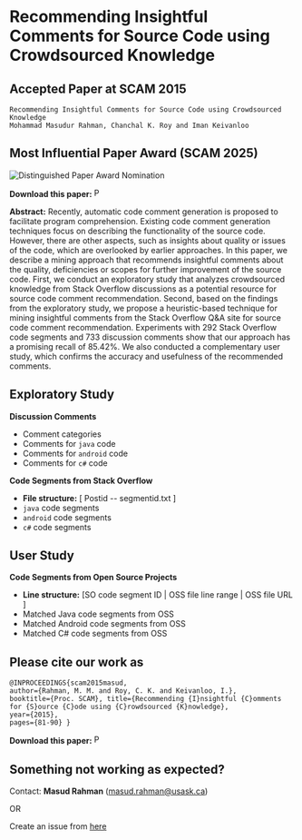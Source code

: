 

# Recommending Insightful Comments for Source Code using Crowdsourced Knowledge

Accepted Paper at SCAM 2015
-------------------------------
```
Recommending Insightful Comments for Source Code using Crowdsourced Knowledge
Mohammad Masudur Rahman, Chanchal K. Roy and Iman Keivanloo
```
Most Influential Paper Award (SCAM 2025)
----------------------------------------
![Distinguished Paper Award Nomination](https://web.cs.dal.ca/~masud/nlp2api/img/dpa-150.png) 


**Download this paper:**  [<img src="http://web.cs.dal.ca/~masud/img/pdf.png"
     alt="PDF" heigh="16px" width="16px" />](https://arxiv.org/pdf/1807.02278)

**Abstract:**  Recently, automatic code comment generation is proposed to facilitate program comprehension. Existing code comment generation techniques focus on describing the functionality of the source code. However, there are other aspects, such as insights about quality or issues of the code, which are overlooked by earlier approaches. In this paper, we describe a mining approach that recommends insightful comments about the quality, deficiencies or scopes for further improvement of the source code. First, we conduct an exploratory study that analyzes crowdsourced knowledge from Stack Overflow discussions as a potential resource for source code comment recommendation. Second, based on the findings from the exploratory study, we propose a heuristic-based technique for mining insightful comments from the Stack Overflow Q&A site for source code comment recommendation. Experiments with 292 Stack Overflow code segments and 733 discussion comments show that our approach has a promising recall of 85.42%. We also conducted a complementary user study, which confirms the accuracy and usefulness of the recommended comments.

Exploratory Study
--------------------------------
**Discussion Comments**
- Comment categories
- Comments for ```java``` code
- Comments for ```android``` code
- Comments for ```c#``` code

**Code Segments from Stack Overflow**
- **File structure:** [ Postid -- segmentid.txt ]
- ```java``` code segments
-   ```android``` code  segments
-   ```c#``` code segments

User Study
----------------------

**Code Segments from Open Source Projects**
- **Line structure:** [SO code segment ID | OSS file line range | OSS file URL ]
-   Matched Java code segments from OSS
-   Matched Android code segments from OSS
-   Matched C# code segments from OSS


Please cite our work as
-------------------
```
@INPROCEEDINGS{scam2015masud, 
author={Rahman, M. M. and Roy, C. K. and Keivanloo, I.}, 
booktitle={Proc. SCAM}, title={Recommending {I}nsightful {C}omments for {S}ource {C}ode using {C}rowdsourced {K}nowledge}, 
year={2015}, 
pages={81-90} } 
```
**Download this paper:**  [<img src="http://web.cs.dal.ca/~masud/img/pdf.png"
     alt="PDF" heigh="16px" width="16px" />](https://arxiv.org/pdf/1807.02278)

## Something not working as expected?

Contact:  **Masud Rahman**  ([masud.rahman@usask.ca](mailto:masud.rahman@usask.ca))

OR

Create an issue from  [here]([https://github.com/masud-technope/CodeInsight-Replication-Package-SCAM2015/issues/new)
